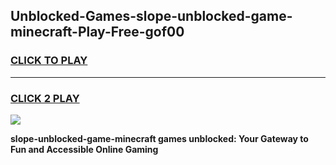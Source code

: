 
## Unblocked-Games-slope-unblocked-game-minecraft-Play-Free-gof00
<h3>
<a href="https://premium76.site?title=slope-unblocked-game-minecraft&ref=09A">CLICK TO PLAY</a></h3>
<hr>

<h3>
<a href="https://premium76.site?title=slope-unblocked-game-minecraft&ref=09A">CLICK 2 PLAY</a>
  
</h3>

<a href="https://premium76.site?title=slope-unblocked-game-minecraft&ref=09A"><img src="https://clearcache.store/games.png"></a>


**slope-unblocked-game-minecraft games unblocked: Your Gateway to Fun and Accessible Online Gaming**
